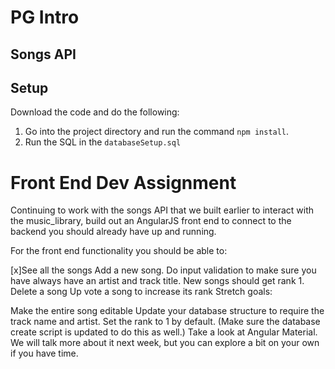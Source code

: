 # PG Intro

## Songs API

## Setup

Download the code and do the following:

1. Go into the project directory and run the command `npm install`.
2. Run the SQL in the `databaseSetup.sql` 

# Front End Dev Assignment

Continuing to work with the songs API that we built earlier to interact with the music_library, build out an AngularJS front end to connect to the backend you should already have up and running.

For the front end functionality you should be able to:

[x]See all the songs
Add a new song. Do input validation to make sure you have always have an artist and track title. New songs should get rank 1.
Delete a song
Up vote a song to increase its rank
Stretch goals:

Make the entire song editable
Update your database structure to require the track name and artist. Set the rank to 1 by default. (Make sure the database create script is updated to do this as well.)
Take a look at Angular Material. We will talk more about it next week, but you can explore a bit on your own if you have time.